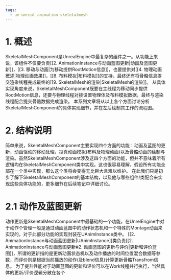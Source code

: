 ```yaml
---
tags:
  - ue unreal animation skeletalmesh
---
```


# 1. 概述

SkeletalMeshComponent是UnrealEngine中最复杂的组件之一。从功能上来说，该组件不仅要负责[[2. AnimationInstance与动画蓝图更新|动画及蓝图更新]]，[[3. 移动与动画|为移动提供RootMotion信息]]，也要提供对[[4. 物理动画概述|物理动画效果]]，[[8. 布料模拟|布料模拟]]的支持，最终还有将骨骼信息提交渲染线程完成最终的[[9. SkeletalMesh的渲染|SkeletalMesh的渲染]]。
从具体实现角度来说，SkeletalMeshComponent既要在主线程为移动同步提供RootMotion信息，还要与物理线程对接设置物理体及布料模拟数据，最终与渲染线程配合提交骨骼数据完成渲染。
本系列文章将从以上各个方面讨论分析SkeletalMeshComponent的具体实现细节，并在左后绘制其工作的流程图。

# 2. 结构说明

简单来说，SkeletalMeshComponent主要实现四个方面的功能：动画及蓝图的更新，动画驱动的移动处理，拟真动画模拟(布料及物理动画)以及骨骼动画的绘制与渲染。虽然SkeletalMeshComponent涉及这四个方面的功能，但并不意味着所有逻辑均在SkeletalMeshComponent类中实现。这也很容易理解，假设所有功能全部在一个类中实现，那么这个类将会变得无比巨大且难以维护。
在此我们只是初步了解下SkeletalMeshComponent的基本结构，以及他与哪些组件/类配合来实现这些具体功能的，更多细节在后续笔记中详细讨论。

# 2.1 动作及蓝图更新

动作更新是SkeletalMeshComponent中最基础的一个功能，在UnrelEngine中对于动作个管理一般是通过动画蓝图中的动作状态机和一个特殊的Montage动画来实现的，对于此部分功能的实现封装在UAnimInstance类中。
[[2. AnimationInstance与动画蓝图更新|UAnimInstance]]类负责[[2. AnimationInstance与动画蓝图更新#2. 动画蓝图的更新与评价|更新和评价蓝图]]，所谓的更新指的是更新动画状态机以及动作播放的时间位置混合数据等参数，而评价则是根据当前播放的动作(及blend信息)计算更新骨骼Transfrom信息。
为了提升性能对于动画蓝图的更新和评价可以在Work线程并行执行，当然具体的更新/评价逻辑分散在各个


